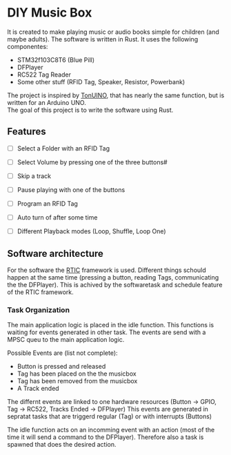 # DIY Music Box

It is created to make playing music or audio books simple for children (and maybe adults).
The software is written in Rust. It uses the following componentes:

- STM32f103C8T6 (Blue Pill)
- DFPlayer
- RC522 Tag Reader
- Some other stuff (RFID Tag, Speaker, Resistor, Powerbank)

The project is inspired by [TonUINO](https://github.com/xfjx/TonUINO), that has nearly the same function, but is written for an Arduino UNO.  
The goal of this project is to write the software using Rust.

## Features
- [ ] Select a Folder with an RFID Tag
- [ ] Select Volume by pressing one of the three buttons#
- [ ] Skip a track
- [ ] Pause playing with one of the buttons
- [ ] Program an RFID Tag
- [ ] Auto turn of after some time
- [ ] Different Playback modes (Loop, Shuffle, Loop One)


## Software architecture 

For the software the [RTIC](https://rtic.rs) framework is used. 
Different things schould happen at the same time (pressing a button, reading Tags, communicating the the DFPlayer). 
This is achived by the softwaretask and schedule feature of the RTIC framework.

### Task Organization
The main application logic is placed in the idle function. This functions is waiting for events generated in other task. The events are send with a MPSC queu to the main application logic.

Possible Events are (list not complete):
- Button is pressed and released
- Tag has been placed on the the musicbox
- Tag has been removed from the musicbox
- A Track ended

The differnt events are linked to one hardware resources (Button -> GPIO, Tag -> RC522, Tracks Ended -> DFPlayer)
This events are generated in sepratat tasks that are triggerd regular (Tag) or with interrupts (Buttons)

The idle function acts on an incomming event with an action (most of the time it will send a command to the DFPlayer). Therefore also a task is spawned that does the desired action. 
 
